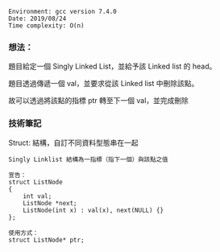 ```
Environment: gcc version 7.4.0
Date: 2019/08/24
Time complexity: O(n)
```

### 想法：

題目給定一個 Singly Linked List，並給予該 Linked list 的 head。

題目透過傳遞一個 val，並要求從該 Linked list 中刪除該點。

故可以透過將該點的指標 ptr 轉至下一個 val，並完成刪除

### 技術筆記

Struct: 結構，自訂不同資料型態串在一起

```
Singly Linklist 結構為一指標（指下一個）與該點之值

宣告：
struct ListNode
{
    int val;
    ListNode *next;
    ListNode(int x) : val(x), next(NULL) {}
};

使用方式：
struct ListNode* ptr;

```